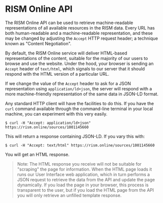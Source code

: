 # RISM Online API

The RISM Online API can be used to retrieve machine-readable representations of all available resources
in the RISM data. Every URL has both human-readable and a machine-readable representation, and these
may be changed by adjusting the `Accept` HTTP request header; a technique known as "Content Negotiation".

By default, the RISM Online service will deliver HTML-based representations of the content, suitable for the
majority of our users to browse and use the website. Under the hood, your browser is sending an `Accept` header
of `text/html`, which signals to our server that it should respond with the HTML version of a particular URL.

If we change the value of the `Accept` header to ask for a JSON representation using `application/ld+json`, 
the server will respond with a more machine-friendly representation of the same data in JSON-LD format.

Any standard HTTP client will have the facilities to do this. If you have the `curl` command available through the
command-line terminal in your local machine, you can experiment with this very easily.

    $ curl -H "Accept: application/ld+json" https://rism.online/sources/1001145660

This will return a response containing JSON-LD. If you vary this with:

    $ curl -H "Accept: text/html" https://rism.online/sources/1001145660

You will get an HTML response.

> Note: The HTML response you receive will not be suitable for "scraping"
> the page for information. When the HTML page loads it runs our 
> User Interface web application, which in turn performs a JSON request to
> retrieve the data from the API and update the page dynamically. If you load the page
> in your browser, this process is transparent to the user, but if you load the HTML page from the API
> you will only retrieve an unfilled template response.
